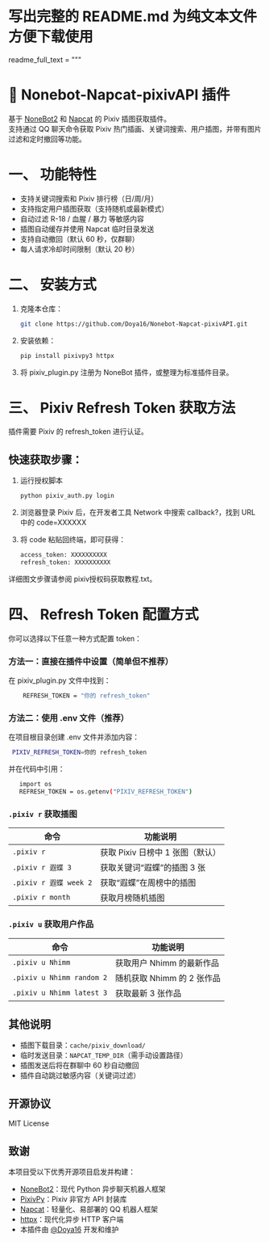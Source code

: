 # 写出完整的 README.md 为纯文本文件方便下载使用

readme_full_text = """
# 🎨 Nonebot-Napcat-pixivAPI 插件

基于 [NoneBot2](https://v2.nonebot.dev/) 和 [Napcat]([https://github.com/kaedejun/Napcat](https://github.com/NapNeko/NapCatQQ)) 的 Pixiv 插图获取插件。  
支持通过 QQ 聊天命令获取 Pixiv 热门插画、关键词搜索、用户插图，并带有图片过滤和定时撤回等功能。

# 一、 功能特性

- 支持关键词搜索和 Pixiv 排行榜（日/周/月）
- 支持指定用户插图获取（支持随机或最新模式）
- 自动过滤 R-18 / 血腥 / 暴力 等敏感内容
- 插图自动缓存并使用 Napcat 临时目录发送
- 支持自动撤回（默认 60 秒，仅群聊）
- 每人请求冷却时间限制（默认 20 秒）

# 二、 安装方式

1. 克隆本仓库：

   ```bash
   git clone https://github.com/Doya16/Nonebot-Napcat-pixivAPI.git

2. 安装依赖：

   ```bash
   pip install pixivpy3 httpx

3. 将 pixiv_plugin.py 注册为 NoneBot 插件，或整理为标准插件目录。

# 三、 Pixiv Refresh Token 获取方法

插件需要 Pixiv 的 refresh_token 进行认证。
## 快速获取步骤：
  1. 运行授权脚本

      ```bash
      python pixiv_auth.py login
      
  2. 浏览器登录 Pixiv 后，在开发者工具 Network 中搜索 callback?，找到 URL 中的 code=XXXXXX
  3. 将 code 粘贴回终端，即可获得：

     ```bash
     access_token: XXXXXXXXXX
     refresh_token: XXXXXXXXXX
  详细图文步骤请参阅 pixiv授权码获取教程.txt。

# 四、 Refresh Token 配置方式
  你可以选择以下任意一种方式配置 token：

  ### 方法一：直接在插件中设置（简单但不推荐）
  在 pixiv_plugin.py 文件中找到：
   ```bash
       REFRESH_TOKEN = "你的 refresh_token"
   ```

### 方法二：使用 .env 文件（推荐）
  在项目根目录创建 .env 文件并添加内容：
  
   ```bash
    PIXIV_REFRESH_TOKEN=你的 refresh_token
   ```
并在代码中引用：  
   ```bash
      import os
      REFRESH_TOKEN = os.getenv("PIXIV_REFRESH_TOKEN")
   ```

  ### `.pixiv r` 获取插图

| 命令 | 功能说明 |
|------|----------|
| `.pixiv r` | 获取 Pixiv 日榜中 1 张图（默认） |
| `.pixiv r 遐蝶 3` | 获取关键词“遐蝶”的插图 3 张 |
| `.pixiv r 遐蝶 week 2` | 获取“遐蝶”在周榜中的插图 |
| `.pixiv r month` | 获取月榜随机插图 |

### `.pixiv u` 获取用户作品

| 命令 | 功能说明 |
|------|----------|
| `.pixiv u Nhimm` | 获取用户 Nhimm 的最新作品 |
| `.pixiv u Nhimm random 2` | 随机获取 Nhimm 的 2 张作品 |
| `.pixiv u Nhimm latest 3` | 获取最新 3 张作品 |

## 其他说明

- 插图下载目录：`cache/pixiv_download/`
- 临时发送目录：`NAPCAT_TEMP_DIR`（需手动设置路径）
- 插图发送后将在群聊中 60 秒自动撤回
- 插件自动跳过敏感内容（关键词过滤）

## 开源协议

MIT License


## 致谢

本项目受以下优秀开源项目启发并构建：

- [NoneBot2](https://github.com/nonebot/nonebot2)：现代 Python 异步聊天机器人框架
- [PixivPy](https://github.com/upbit/pixivpy)：Pixiv 非官方 API 封装库
- [Napcat](https://github.com/kaedejun/Napcat)：轻量化、易部署的 QQ 机器人框架
- [httpx](https://www.python-httpx.org/)：现代化异步 HTTP 客户端
- 本插件由 [@Doya16](https://github.com/Doya16) 开发和维护

